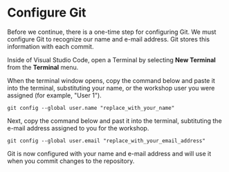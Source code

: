 # Configure Git

Before we continue, there is a one-time step for configuring Git.  We must configure Git to recognize our name and e-mail address.  Git stores this information with each commit.

Inside of Visual Studio Code, open a Terminal by selecting **New Terminal** from the **Terminal** menu.

When the terminal window opens, copy the command below and paste it into the terminal, substituting your name, or the workshop user you were assigned (for example, "User 1").

```
git config --global user.name "replace_with_your_name"
```

Next, copy the command below and past it into the terminal, subtituting the e-mail address assigned to you for the workshop.

```
git config --global user.email "replace_with_your_email_address"
```

Git is now configured with your name and e-mail address and will use it when you commit changes to the repository.